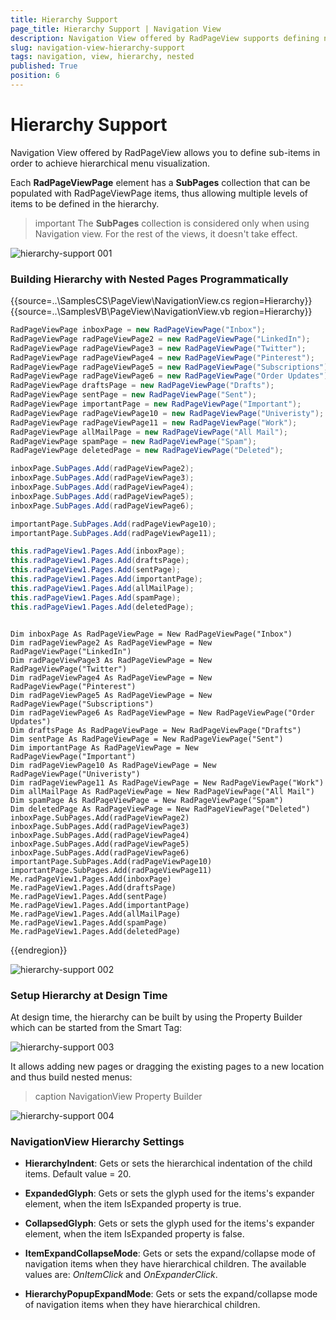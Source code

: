 ```yaml
---
title: Hierarchy Support
page_title: Hierarchy Support | Navigation View
description: Navigation View offered by RadPageView supports defining nested pages to build hierarchy.
slug: navigation-view-hierarchy-support
tags: navigation, view, hierarchy, nested
published: True
position: 6
---
```


# Hierarchy Support

Navigation View offered by RadPageView allows you to define sub-items in order to achieve hierarchical menu visualizаtion.

Each **RadPageViewPage** element has a **SubPages** collection that can be populated with RadPageViewPage items, thus allowing multiple levels of items to be defined in the hierarchy.

>important The **SubPages** collection is considered only when using Navigation view. For the rest of the views, it doesn't take effect.  

![hierarchy-support 001](images/hierarchy-support001.png)

### Building Hierarchy with Nested Pages Programmatically

{{source=..\SamplesCS\PageView\NavigationView.cs region=Hierarchy}} 
{{source=..\SamplesVB\PageView\NavigationView.vb region=Hierarchy}} 

````C#
RadPageViewPage inboxPage = new RadPageViewPage("Inbox");
RadPageViewPage radPageViewPage2 = new RadPageViewPage("LinkedIn");
RadPageViewPage radPageViewPage3 = new RadPageViewPage("Twitter");
RadPageViewPage radPageViewPage4 = new RadPageViewPage("Pinterest");
RadPageViewPage radPageViewPage5 = new RadPageViewPage("Subscriptions");
RadPageViewPage radPageViewPage6 = new RadPageViewPage("Order Updates");
RadPageViewPage draftsPage = new RadPageViewPage("Drafts");
RadPageViewPage sentPage = new RadPageViewPage("Sent");
RadPageViewPage importantPage = new RadPageViewPage("Important");
RadPageViewPage radPageViewPage10 = new RadPageViewPage("Univeristy");
RadPageViewPage radPageViewPage11 = new RadPageViewPage("Work");
RadPageViewPage allMailPage = new RadPageViewPage("All Mail");
RadPageViewPage spamPage = new RadPageViewPage("Spam");
RadPageViewPage deletedPage = new RadPageViewPage("Deleted");

inboxPage.SubPages.Add(radPageViewPage2);
inboxPage.SubPages.Add(radPageViewPage3);
inboxPage.SubPages.Add(radPageViewPage4);
inboxPage.SubPages.Add(radPageViewPage5);
inboxPage.SubPages.Add(radPageViewPage6);

importantPage.SubPages.Add(radPageViewPage10);
importantPage.SubPages.Add(radPageViewPage11);

this.radPageView1.Pages.Add(inboxPage);
this.radPageView1.Pages.Add(draftsPage);
this.radPageView1.Pages.Add(sentPage);
this.radPageView1.Pages.Add(importantPage);
this.radPageView1.Pages.Add(allMailPage);
this.radPageView1.Pages.Add(spamPage);
this.radPageView1.Pages.Add(deletedPage);


````
````VB.NET

Dim inboxPage As RadPageViewPage = New RadPageViewPage("Inbox")
Dim radPageViewPage2 As RadPageViewPage = New RadPageViewPage("LinkedIn")
Dim radPageViewPage3 As RadPageViewPage = New RadPageViewPage("Twitter")
Dim radPageViewPage4 As RadPageViewPage = New RadPageViewPage("Pinterest")
Dim radPageViewPage5 As RadPageViewPage = New RadPageViewPage("Subscriptions")
Dim radPageViewPage6 As RadPageViewPage = New RadPageViewPage("Order Updates")
Dim draftsPage As RadPageViewPage = New RadPageViewPage("Drafts")
Dim sentPage As RadPageViewPage = New RadPageViewPage("Sent")
Dim importantPage As RadPageViewPage = New RadPageViewPage("Important")
Dim radPageViewPage10 As RadPageViewPage = New RadPageViewPage("Univeristy")
Dim radPageViewPage11 As RadPageViewPage = New RadPageViewPage("Work")
Dim allMailPage As RadPageViewPage = New RadPageViewPage("All Mail")
Dim spamPage As RadPageViewPage = New RadPageViewPage("Spam")
Dim deletedPage As RadPageViewPage = New RadPageViewPage("Deleted")
inboxPage.SubPages.Add(radPageViewPage2)
inboxPage.SubPages.Add(radPageViewPage3)
inboxPage.SubPages.Add(radPageViewPage4)
inboxPage.SubPages.Add(radPageViewPage5)
inboxPage.SubPages.Add(radPageViewPage6)
importantPage.SubPages.Add(radPageViewPage10)
importantPage.SubPages.Add(radPageViewPage11)
Me.radPageView1.Pages.Add(inboxPage)
Me.radPageView1.Pages.Add(draftsPage)
Me.radPageView1.Pages.Add(sentPage)
Me.radPageView1.Pages.Add(importantPage)
Me.radPageView1.Pages.Add(allMailPage)
Me.radPageView1.Pages.Add(spamPage)
Me.radPageView1.Pages.Add(deletedPage)

````

{{endregion}}

![hierarchy-support 002](images/hierarchy-support002.png)

### Setup Hierarchy at Design Time

At design time, the hierarchy can be built by using the Property Builder which can be started from the Smart Tag:

![hierarchy-support 003](images/hierarchy-support003.png)

It allows adding new pages or dragging the existing pages to a new location and thus build nested menus:

>caption NavigationView Property Builder

![hierarchy-support 004](images/hierarchy-support004.gif)

### NavigationView Hierarchy Settings

* **HierarchyIndent**: Gets or sets the hierarchical indentation of the child items. Default value = 20.

* **ExpandedGlyph**: Gets or sets the glyph used for the items's expander element, when the item IsExpanded property is true.

* **CollapsedGlyph**: Gets or sets the glyph used for the items's expander element, when the item IsExpanded property is false.

* **ItemExpandCollapseMode**: Gets or sets the expand/collapse mode of navigation items when they have hierarchical children. The available values are: *OnItemClick* and *OnExpanderClick*. 

* **HierarchyPopupExpandMode**: Gets or sets the expand/collapse mode of navigation items when they have hierarchical children.






